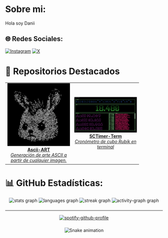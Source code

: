 # Sobre mi:
Hola soy Danii 


## 🌐 Redes Sociales:
[![Instagram](https://img.shields.io/badge/Instagram-%23E4405F.svg?logo=Instagram&logoColor=white)](https://instagram.com/atreyu_u) [![X](https://img.shields.io/badge/X-black.svg?logo=X&logoColor=white)](https://x.com/atreyu_u) 


# 🚀 Repositorios Destacados
<table align="center">
  <tr>
    <td align="center" width="200">
      <a href="https://github.com/00Danii/Ascii-ART" target="blank">
        <img src="https://raw.githubusercontent.com/00Danii/Ascii-ART/refs/heads/main/icon.png" width="200" alt="Ascii-ART"/><br>
        <b>Ascii-ART</b><br>
        <i>Generación de arte ASCII a partir de cualquier imagen.</i>
      </a>
    </td>
    <td align="center" width="200">
      <a href="https://github.com/00Danii/SCTimer-Term" target="blank">
        <img src="https://raw.githubusercontent.com/00Danii/SCTimer-Term/main/images/screen.png" width="200" alt="SCTimer-Term"/><br>
        <b>SCTimer-Term</b><br>
        <i>Cronómetro de cubo Rubik en terminal</i>
      </a>
    </td>
  </tr>
</table>

# 📊 GitHub Estadísticas:

<div align="center">
  <img src="https://github-readme-stats.vercel.app/api?username=00danii&hide_title=false&hide_rank=false&show_icons=true&include_all_commits=true&count_private=true&disable_animations=false&theme=github_dark&locale=es&hide_border=true&order=1" height="150" alt="stats graph"  />
  <img src="https://github-readme-stats.vercel.app/api/top-langs?username=00danii&locale=es&hide_title=false&layout=compact&card_width=320&langs_count=6&theme=github_dark&hide_border=true&order=2" height="150" alt="languages graph"  />
  <img src="https://streak-stats.demolab.com?user=00danii&locale=es&mode=daily&theme=github_dark&hide_border=true&border_radius=5&order=3" height="150" alt="streak graph"  />
  <img src="https://github-readme-activity-graph.vercel.app/graph?username=00danii&radius=16&theme=github-dark&area=false&order=5&custom_title=%20&hide_border=true&hide_title=false" height="300" alt="activity-graph graph"  />
</div>

###
---

<div align="center">
  <a href="https://spotify-github-profile.kittinanx.com/api/view?uid=3156sqnmhck7fvata7a3xsypxfn4&redirect=true">
    <img src="https://spotify-github-profile.kittinanx.com/api/view?uid=3156sqnmhck7fvata7a3xsypxfn4&cover_image=true&theme=default&show_offline=true&background_color=000000&interchange=true&bar_color=ad3fc0&bar_color_cover=true" alt="spotify-github-profile" />
  </a>
</div>

###
<p align="center">
  <img src="https://00danii.github.io/00Danii/snake-dark.svg" alt="Snake animation" />
</p>





